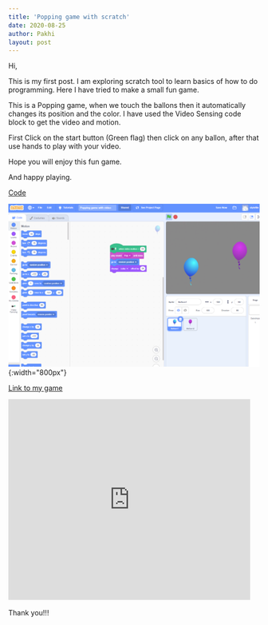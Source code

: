 ```yaml
---
title: 'Popping game with scratch'
date: 2020-08-25
author: Pakhi
layout: post
---
```

Hi,

This is my first post. I am exploring scratch tool to learn basics of how to do programming. Here I have tried to make a small fun game. 

This is a Popping game, when we touch the ballons then it automatically changes its position and the color. I have used the Video Sensing code block to get the video and motion.

First Click on the start button (Green flag) then click on any ballon, after that use hands to play with your video.

Hope you will enjoy this fun game.

And happy playing.

[Code](https://scratch.mit.edu/projects/420038365)

![Code screen](../data/images/popping_game_code_screen.png){:width="800px"}


[Link to my game](https://scratch.mit.edu/projects/420038365)

<iframe src="https://scratch.mit.edu/projects/420038365/embed" allowtransparency="true" width="485" height="402" frameborder="0" scrolling="no" allowfullscreen></iframe>




Thank you!!!

